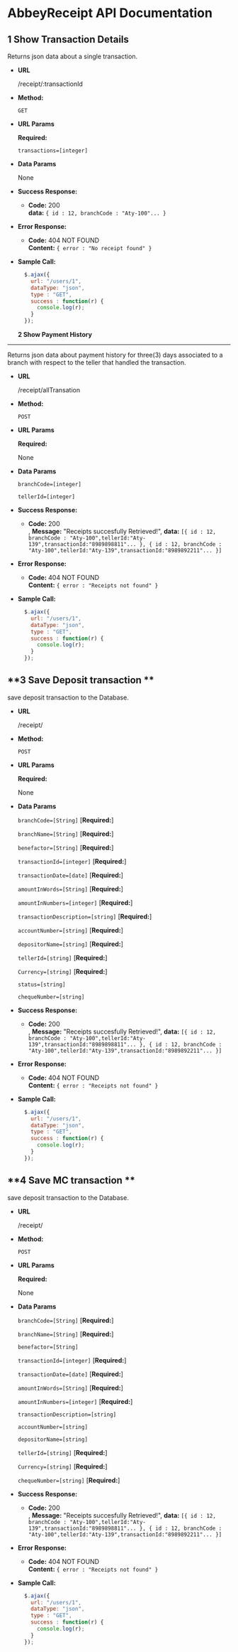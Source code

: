 # AbbeyReceipt API Documentation
**1 Show Transaction Details**
----
  Returns json data about a single transaction.

* **URL**

  /receipt/:transactionId

* **Method:**

  `GET`
  
*  **URL Params**

   **Required:**
 
   `transactions=[integer]`

* **Data Params**

  None

* **Success Response:**

  * **Code:** 200 <br />
    **data:** `{ id : 12, branchCode : "Aty-100"... }`
    
 
* **Error Response:**

  * **Code:** 404 NOT FOUND <br />
    **Content:** `{ error : "No receipt found" }`

  
* **Sample Call:**

  ```javascript
    $.ajax({
      url: "/users/1",
      dataType: "json",
      type : "GET",
      success : function(r) {
        console.log(r);
      }
    });
  ```
  
  **2 Show Payment History**
----
  Returns json data about payment history for three(3) days associated  to a branch with respect to the teller that handled the transaction.

* **URL**

  /receipt/allTransation

* **Method:**

  `POST`
  
*  **URL Params**

   **Required:**
   
    None    

* **Data Params**

  `branchCode=[integer]`
  
  `tellerId=[integer]`

* **Success Response:**

  * **Code:** 200 <br />,
     **Message:** "Receipts succesfully Retrieved!",
     **data:** `[{ id : 12, branchCode : "Aty-100",tellerId:"Aty-139",transactionId:"8989898811"... },
      { id : 12, branchCode : "Aty-100",tellerId:"Aty-139",transactionId:"8989892211"... }]`
    
 
* **Error Response:**

  * **Code:** 404 NOT FOUND <br />
    **Content:** `{ error : "Receipts not found" }`

  
* **Sample Call:**

  ```javascript
    $.ajax({
      url: "/users/1",
      dataType: "json",
      type : "GET",
      success : function(r) {
        console.log(r);
      }
    });
  ```
**3 Save Deposit transaction **
----
  save deposit transaction to the Database.

* **URL**

  /receipt/

* **Method:**

  `POST`
  
*  **URL Params**

   **Required:**
   
    None    

* **Data Params**

  `branchCode=[String]` [**Required:**]

  `branchName=[String]` [**Required:**]

  `benefactor=[String]` [**Required:**]

  `transactionId=[integer]` [**Required:**]

  `transactionDate=[date]`  [**Required:**]

  `amountInWords=[String]`  [**Required:**]

  `amountInNumbers=[integer]` [**Required:**]
  
  `transactionDescription=[string]` [**Required:**]

  `accountNumber=[string]`  [**Required:**]
 
   `depositorName=[string]`  [**Required:**]
   
   `tellerId=[string]`    [**Required:**]
   
   `Currency=[string]`   [**Required:**]
   
   `status=[string]`
     
   `chequeNumber=[string]`

* **Success Response:**

  * **Code:** 200 <br />,
     **Message:** "Receipts succesfully Retrieved!",
     **data:** `[{ id : 12, branchCode : "Aty-100",tellerId:"Aty-139",transactionId:"8989898811"... },
      { id : 12, branchCode : "Aty-100",tellerId:"Aty-139",transactionId:"8989892211"... }]`
    
 
* **Error Response:**

  * **Code:** 404 NOT FOUND <br />
    **Content:** `{ error : "Receipts not found" }`

  
* **Sample Call:**

  ```javascript
    $.ajax({
      url: "/users/1",
      dataType: "json",
      type : "GET",
      success : function(r) {
        console.log(r);
      }
    });
  ```
**4 Save MC transaction **
----
  save deposit transaction to the Database.

* **URL**

  /receipt/

* **Method:**

  `POST`
  
*  **URL Params**

   **Required:**
   
    None    

* **Data Params**

  `branchCode=[String]`  [**Required:**]

  `branchName=[String]`   [**Required:**]

  `benefactor=[String]`

  `transactionId=[integer]` [**Required:**]

  `transactionDate=[date]` [**Required:**]

  `amountInWords=[String]`  [**Required:**]

  `amountInNumbers=[integer]`  [**Required:**]
  
  `transactionDescription=[string]`

  `accountNumber=[string]`
 
  `depositorName=[string]`
 
   `tellerId=[string]`   [**Required:**]
   
   `Currency=[string]`  [**Required:**]
  
   `chequeNumber=[string]`  [**Required:**]

* **Success Response:**

  * **Code:** 200 <br />,
     **Message:** "Receipts succesfully Retrieved!",
     **data:** `[{ id : 12, branchCode : "Aty-100",tellerId:"Aty-139",transactionId:"8989898811"... },
      { id : 12, branchCode : "Aty-100",tellerId:"Aty-139",transactionId:"8989892211"... }]`
    
 
* **Error Response:**

  * **Code:** 404 NOT FOUND <br />
    **Content:** `{ error : "Receipts not found" }`

  
* **Sample Call:**

  ```javascript
    $.ajax({
      url: "/users/1",
      dataType: "json",
      type : "GET",
      success : function(r) {
        console.log(r);
      }
    });
  ```
